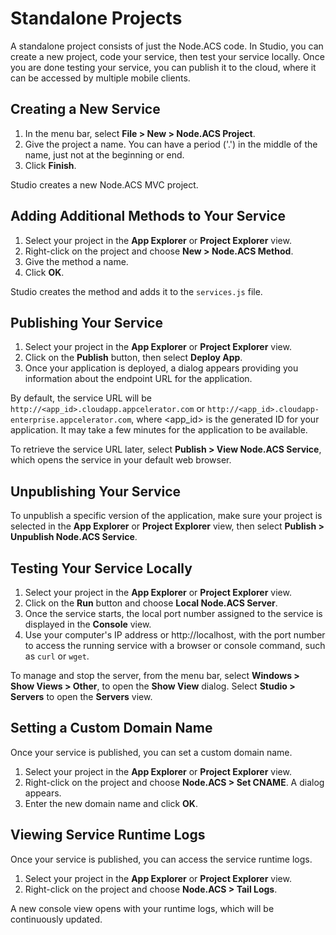 # Standalone Projects

A standalone project consists of just the Node.ACS code. In Studio, you can create a new project,
code your service, then test your service locally.  Once you are done testing your service,
you can publish it to the cloud, where it can be accessed by multiple mobile clients.

## Creating a New Service

  1. In the menu bar, select **File > New > Node.ACS Project**.
  2. Give the project a name. You can have a period ('.') in the middle of the name,
     just not at the beginning or end.
  3. Click **Finish**.

Studio creates a new Node.ACS MVC project.

## Adding Additional Methods to Your Service

  1. Select your project in the **App Explorer** or **Project Explorer** view.
  2. Right-click on the project and choose **New > Node.ACS Method**.
  3. Give the method a name.
  4. Click **OK**.

Studio creates the method and adds it to the `services.js` file.

## Publishing Your Service

  1. Select your project in the **App Explorer** or **Project Explorer** view.
  2. Click on the **Publish** button, then select **Deploy App**.
  3. Once your application is deployed, a dialog appears providing you information about the
     endpoint URL for the application.

By default, the service URL will be `http://<app_id>.cloudapp.appcelerator.com` or
`http://<app_id>.cloudapp-enterprise.appcelerator.com`, where <app_id> is the
generated ID for your application. It may take a few minutes for the application to be available.

To retrieve the service URL later, select **Publish > View Node.ACS Service**, which opens the
service in your default web browser.

## Unpublishing Your Service

To unpublish a specific version of the application, make sure your project is selected in the **App
Explorer** or **Project Explorer** view, then select **Publish > Unpublish Node.ACS Service**.

## Testing Your Service Locally

  1. Select your project in the **App Explorer** or **Project Explorer** view.
  2. Click on the **Run** button and choose **Local Node.ACS Server**.
  3. Once the service starts, the local port number assigned to the service is displayed 
     in the **Console** view. 
  4. Use your computer's IP address or http://localhost, with the port number to
     access the running service with a browser or console command, such as `curl` or `wget`.

To manage and stop the server, from the menu bar, select **Windows > Show Views > Other**, to open
the **Show View** dialog.  Select **Studio > Servers** to open the **Servers** view.

## Setting a Custom Domain Name

Once your service is published, you can set a custom domain name.

  1. Select your project in the **App Explorer** or **Project Explorer** view.
  2. Right-click on the project and choose **Node.ACS > Set CNAME**. A dialog appears.
  3. Enter the new domain name and click **OK**.

## Viewing Service Runtime Logs

Once your service is published, you can access the service runtime logs.

  1. Select your project in the **App Explorer** or **Project Explorer** view.
  2. Right-click on the project and choose **Node.ACS > Tail Logs**.

A new console view opens with your runtime logs, which will be continuously updated.
